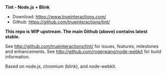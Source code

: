 **Tint - Node.js + Blink**

* Download: https://www.trueinteractions.com/
* Github: https://github.com/trueinteractions/tint/

**This repo is WIP upstream.  The main Github (above) contains latest stable.**

See http://github.com/trueinteractions/tint/ for issues, features, milestones and enhancements. 
See http://github.com/rogerwang/node-webkit for build information.

Based on node.js, chromium (blink), and node-webkit. 

